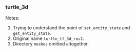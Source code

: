 ### turtle_3d

Notes:
1. Trying to understand the point of `set_entity_state` and `get_entity_state`.  
2. Original name `turtle_tf_3d_ros2`.  
3. Directory `meshes` omitted altogether.  
